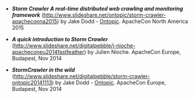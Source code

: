 * _**Storm Crawler A real-time distributed web crawling and monitoring framework**_ (http://www.slideshare.net/ontopic/storm-crawler-apacheconna2015) by Jake Dodd - [Ontopic](http://www.ontopic.io/). ApacheCon North America 2015

* _**A quick introduction to Storm Crawler**_ (http://www.slideshare.net/digitalpebble/j-nioche-apacheconeu2014fastfeather) by Julien Nioche. ApacheCon Europe, Budapest, Nov 2014

* _**StormCrawler in the wild**_ (http://www.slideshare.net/digitalpebble/storm-crawler-ontopic20141113) by Jake Dodd - [Ontopic](http://www.ontopic.io/). ApacheCon Europe, Budapest, Nov 2014 

